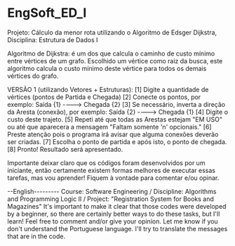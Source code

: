 # EngSoft_ED_I
Projeto: Cálculo da menor rota utilizando o Algoritmo de Edsger Dijkstra, Disciplina: Estrutura de Dados I

Algoritmo de Dijkstra: é um dos que calcula o caminho de custo mínimo entre vértices de um grafo. 
Escolhido um vértice como raiz da busca, este algoritmo calcula o custo mínimo deste vértice para todos os demais vértices do grafo.

VERSÃO 1 (utilizando Vetores + Estruturas):
[1] Digite a quantidade de vértices (pontos de Partida e Chegada)
[2] Conecte os pontos, por exemplo: Saída {1} ----> Chegada {2}
[3] Se necessário, inverta a direção da Aresta (conexão), por exemplo: Saída {2} ----> Chegada {1}
[4] Digite o custo deste trajeto.
[5] Repeti até que todas as Arestas estejam "EM USO" ou até que aparecera a mensagem "Faltam somente 'n' opcionais."
[6] Preste atenção pois o programa irá avisar que alguma conexões deverão ser criadas.
[7] Escolha o ponto de partida e após isto, o ponto de chegada.
[8] Pronto! Resultado será apresentado.

Importante deixar claro que os códigos foram desenvolvidos por um iniciante, então certamente existem formas melhores de executar essas tarefas, mas vou aprender! Fiquem à vontade para comentar e/ou opinar.

--English--------- Course: Software Engineering / Discipline: Algorithms and Programming Logic II / Project: "Registration System for Books and Magazines"
It's important to make it clear that those codes were developed by a beginner, so there are certainly better ways to do these tasks, but I'll learn! Feel free to comment and/or give your opinion.
Let me know if you don't understand the Portuguese language. I'll try to translate the messages that are in the code.
